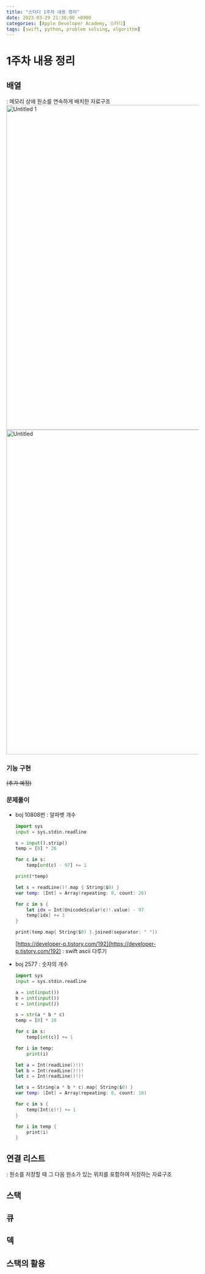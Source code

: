 ```yaml
---
title: "스터디 1주차 내용 정리"
date: 2023-03-29 21:30:00 +0900
categories: [Apple Developer Academy, 스터디]
tags: [swift, python, problem solving, algorithm]
---
```


# 1주차 내용 정리

## 배열

: 메모리 상에 원소를 연속하게 배치한 자료구조
<img width="850" alt="Untitled 1" src="https://user-images.githubusercontent.com/96675556/228535174-a47f66a2-772f-45bc-b0b3-3960b8a24c0d.png">
<img width="850" alt="Untitled" src="https://user-images.githubusercontent.com/96675556/228535245-8f60e7ba-167e-4bca-af26-19e516bdfa36.png">

### 기능 구현

~~(추가 예정)~~

### 문제풀이

- boj 10808번 : 알파벳 개수
    
    ```python
    import sys
    input = sys.stdin.readline
    
    s = input().strip()
    temp = [0] * 26
    
    for c in s:
        temp[ord(c) - 97] += 1
    
    print(*temp)
    ```
    
    ```swift
    let s = readLine()!.map { String($0) }
    var temp: [Int] = Array(repeating: 0, count: 26)
    
    for c in s {
        let idx = Int(UnicodeScalar(c)!.value) - 97
        temp[idx] += 1
    }
    
    print(temp.map{ String($0) }.joined(separator: " "))
    ```
    
    [https://developer-p.tistory.com/192](https://developer-p.tistory.com/192) : swift ascii 다루기
    
- boj 2577 : 숫자의 개수
    
    ```python
    import sys
    input = sys.stdin.readline
    
    a = int(input())
    b = int(input())
    c = int(input())
    
    s = str(a * b * c)
    temp = [0] * 10
    
    for c in s:
        temp[int(c)] += 1
    
    for i in temp:
        print(i)
    ```
    
    ```swift
    let a = Int(readLine()!)!
    let b = Int(readLine()!)!
    let c = Int(readLine()!)!
    
    let s = String(a * b * c).map{ String($0) }
    var temp: [Int] = Array(repeating: 0, count: 10)
    
    for c in s {
        temp[Int(c)!] += 1
    }
    
    for i in temp {
        print(i)
    }
    ```
    

## 연결 리스트

: 원소를 저장할 때 그 다음 원소가 있는 위치를 포함하여 저장하는 자료구조

## 스택

## 큐

## 덱

## 스택의 활용
